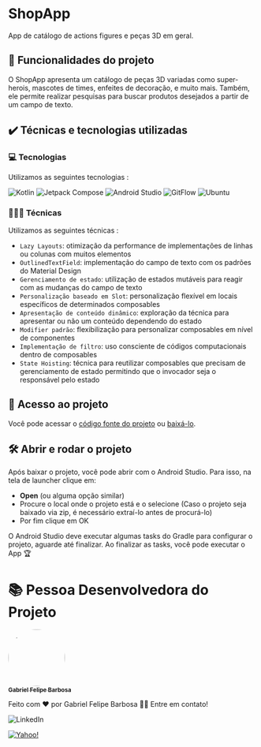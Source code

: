 # ShopApp

App de catálogo de actions figures e peças 3D em geral.

## 🔨 Funcionalidades do projeto

O ShopApp apresenta um catálogo de peças 3D variadas como super-herois, mascotes de times, enfeites de decoração, e muito mais. Também, ele permite realizar pesquisas para buscar produtos desejados a partir de um campo de texto.

## ✔️ Técnicas e tecnologias utilizadas

### 💻 Tecnologias
Utilizamos as seguintes tecnologias :

![Kotlin](https://img.shields.io/badge/kotlin-%237F52FF.svg?style=for-the-badge&logo=kotlin&logoColor=white)
![Jetpack Compose](https://img.shields.io/badge/jetpack%20compose-4285F4?style=for-the-badge&logo=jetpackcompose&logoColor=white)
![Android Studio](https://img.shields.io/badge/Android%20Studio-3DDC84.svg?style=for-the-badge&logo=android-studio&logoColor=white)
![GitFlow](https://img.shields.io/badge/gitflow-%23121011.svg?style=for-the-badge&logo=github&logoColor=white)
![Ubuntu](https://img.shields.io/badge/Ubuntu-E95420?style=for-the-badge&logo=ubuntu&logoColor=white)

### 👨🏾‍💻 Técnicas

Utilizamos as seguintes técnicas :

- `Lazy Layouts`: otimização da performance de implementações de linhas ou colunas com muitos elementos
- `OutlinedTextField`: implementação do campo de texto com os padrões do Material Design
- `Gerenciamento de estado`: utilização de estados mutáveis para reagir com as mudanças do campo de texto
- `Personalização baseado em Slot`: personalização flexível em locais específicos de determinados composables
- `Apresentação de conteúdo dinâmico`: exploração da técnica para apresentar ou não um conteúdo dependendo do estado
- `Modifier padrão`: flexibilização para personalizar composables em nível de componentes
- `Implementação de filtro`: uso consciente de códigos computacionais dentro de composables
- `State Hoisting`: técnica para reutilizar composables que precisam de gerenciamento de estado permitindo que o invocador seja o responsável pelo estado

## 📁 Acesso ao projeto

Você pode acessar o [código fonte do projeto](https://github.com/gabrielfbarbosa/ShopApp/tree/develop) ou [baixá-lo](https://github.com/gabrielfbarbosa/ShopApp//archive/refs/heads/develop.zip).

## 🛠️ Abrir e rodar o projeto

Após baixar o projeto, você pode abrir com o Android Studio. Para isso, na tela de launcher clique em:

- **Open** (ou alguma opção similar)
- Procure o local onde o projeto está e o selecione (Caso o projeto seja baixado via zip, é necessário extraí-lo antes de procurá-lo)
- Por fim clique em OK

O Android Studio deve executar algumas tasks do Gradle para configurar o projeto, aguarde até finalizar. Ao finalizar as tasks, você pode executar o App 🏆

# 📚 Pessoa Desenvolvedora do Projeto

[<img loading="lazy" style="border-radius: 50%;" src="https://avatars.githubusercontent.com/u/74202510?v=4" width=115><br><sub><b>Gabriel Felipe Barbosa</b></sub>](https://github.com/gabrielfbarbosa)

Feito com ❤️ por Gabriel Felipe Barbosa 👋🏽 Entre em contato!

![LinkedIn](https://img.shields.io/badge/Gabriel-%230077B5.svg?style=for-the-badge&logo=linkedin&logoColor=white)

[![Yahoo!](https://img.shields.io/badge/Yahoo!-gfelipebarbosa@yahoo.com-6001D2?style=for-the-badge&logo=Yahoo!&logoColor=white&link=mailto:gfelipebarbosa@yahoo.com)](mailto:gfelipebarbosa@yahoo.com)
